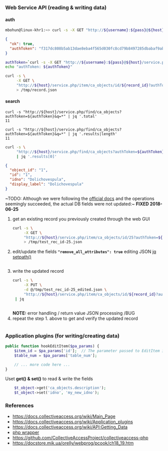 ### Web Service API (reading & writing data)

#### auth
```BASH
mbohun@linux-khr1:~> curl -s -X GET "http://${username}:${pass}@${host}/service.php/auth/login" | jq
```
```JSON
{
  "ok": true,
  "authToken": "f317dc808b5ab13dae8eba4f565d030fc8cd79b8497285dbabaf9abe2e761c27"
}
```
```BASH
authToken=`curl -s -X GET "http://${username}:${pass}@${host}/service.php/auth/login" | jq -r '.authToken'`
echo "authToken: ${authToken}"

curl -s \
     -X GET \
     "http://${host}/service.php/item/ca_objects/id/${record_id}?authToken=${authToken}" \
     > /tmp/record.json
```

#### search
```
curl -s "http://${host}/service.php/find/ca_objects?authToken=${authToken}&q=*" | jq '.total'
11

curl -s "http://${host}/service.php/find/ca_objects?authToken=${authToken}&q=*" | jq '.results|length'
11

```
```BASH
curl -s \
     "http://${host}/service.php/find/ca_objects?authToken=${authToken}&q=*" \
     | jq '.results[0]'
```
```JSON
{
  "object_id": "1",
  "id": "1",
  "idno": "Dolichovespula",
  "display_label": "Dolichovespula"
}
```

~TODO: Although we were following the [official docs](https://docs.collectiveaccess.org/wiki/Web_Service_API#Editing_records) and the operations seemingly succeeded, the actual DB fields were not updated:~ **FIXED 2018-06-25**

1. get an existing record you previously created through the web GUI
   ```BASH
   curl -s \
        -X GET \
        "http://${host}/service.php/item/ca_objects/id/25?authToken=${authToken}&pretty=1&format=edit" \
        > /tmp/test_rec_id-25.json
   ```
2. edit/update the fields
   **`"remove_all_attributes": true`**
   editing JSON [jq setpath()](https://stedolan.github.io/jq/manual/#Builtinoperatorsandfunctions)
   ```
   
   ```
3. write the updated record
   ```BASH
   curl -s \
        -X PUT \
        -d @/tmp/test_rec_id-25_edited.json \
        "http://${host}/service.php/item/ca_objects/id/${record_id}?authToken=${authToken}" \
	| jq
   ```
   ```JSON
   
   ```
   **NOTE:** error handling / return value JSON processing /BUG
4. repeat the step 1. above to get and verify the updated record  
   ```
   ```
### Application plugins (for writing/creating data)

```php
public function hookEditItem($pa_params) {
	$item_id = $pa_params['id'];  // The parameter passed to EditItem is a key'ed array of values (see below for details)
	$table_num = $pa_params['table_num'];

	// ... more code here ...
}
```

Uset **get() & set()** to read & write the fields
```php
	$t_object->get('ca_objects.description');
	$t_object->set('idno', 'my_new_idno');
```

### References
- https://docs.collectiveaccess.org/wiki/Main_Page
- https://docs.collectiveaccess.org/wiki/Application_plugins
- https://docs.collectiveaccess.org/wiki/API:Getting_Data
- [php wrapper](https://github.com/stefankeidel/ca-service-wrapper)
- https://github.com/CollectiveAccessProject/collectiveaccess-php
- https://docstore.mik.ua/orelly/webprog/pcook/ch18_19.htm